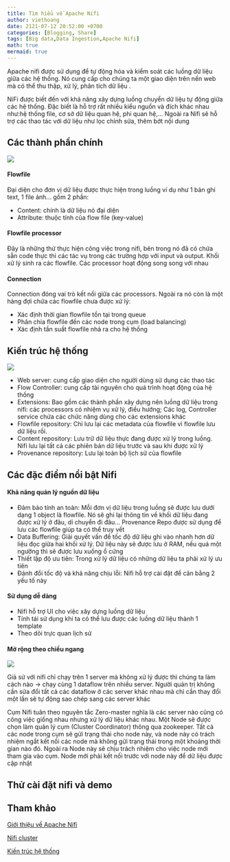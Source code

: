 ```yaml
---
title: Tìm hiểu về Apache Nifi
author: viethoang
date: 2121-07-12 20:52:00 +0700
categories: [Blogging, Share]
tags: [Big data,Data Ingestion,Apache Nifi]
math: true
mermaid: true
---
```


Apache nifi được sử dụng để tự động hóa và kiểm soát các luồng dữ liệu giữa các hệ thống. Nó cung cấp cho chúng ta một giao diện trên nền web mà có thể thu thập, xử lý, phân tích dữ liệu .

NiFi được biết đến với khả năng xây dựng luồng chuyển dữ liệu tự động giữa các hệ thống. Đặc biết là hỗ trợ rất nhiều kiểu nguồn và đích khác nhau như:hệ thống file, cơ sở dữ liệu quan hệ, phi quan hệ,... Ngoài ra Nifi sẽ hỗ trợ các thao tác với dữ liệu như lọc chỉnh sửa, thêm bớt nội dung
## Các thành phần chính
![](https://static.wixstatic.com/media/584b7d_ba693d9cf71249c3bf61b3bcfb1a4575~mv2.jpg/v1/fill/w_1599,h_776,al_c,q_90/584b7d_ba693d9cf71249c3bf61b3bcfb1a4575~mv2.webp)
#### Flowfile
Đại diện cho đơn vị dữ liệu được thực hiện trong luồng ví dụ như 1 bản ghi text, 1 file ảnh...	gồm 2 phần:
* Content: chính là dữ liệu nó đại diện
* Attribute: thuộc tính của flow file (key-value)


#### Flowfile processor
Đây là 	những thứ thực hiện công việc trong nifi, bên trong nó đã có chứa sẵn code thực thi các tác vụ trong các trường hợp với input và output. Khối xử lý sinh ra các flowfile. Các processor hoạt động song song với nhau


#### Connection
Connection đóng vai trò kết nối giữa các processors. Ngoài ra nó còn là một hàng đợi chứa các flowfile chưa được xử lý:
* Xác định thời gian flowfile tồn tại trong queue
* Phân chia flowfile đến các node trong cụm (load balancing)
* Xác định tần suất flowfile nhả ra cho hệ thống


## Kiến trúc hệ thống
![](https://nifi.apache.org/docs/nifi-docs/html/images/zero-leader-node.png)
* Web server: cung cấp giao diện cho người dùng sử dụng các thao tác
* Flow Controller: cung cấp tài nguyên cho quá trình hoạt động của hệ thống
* Extensions: Bao gồm các thành phần xây dựng nên luồng dữ liệu trong nifi: các processors có nhiệm vụ xử lý, điều hướng; Các log, Controller service chứa các chức năng dùng cho các extensions khác
* Flowfile repository: Chỉ lưu lại các metadata của flowfile vì flowfile lưu dữ liệu rồi.
* Content repository: Lưu trữ dữ liệu thực đang được xử lý trong luồng. Nifi lưu lại tất cả các phiên bản dữ liệu trước và sau khi được xử lý
* Provenance repository: Lưu lại toàn bộ lịch sử của flowfile


## Các đặc điểm nổi bật Nifi
#### Khả năng quản lý nguồn dữ liệu
* Đảm bảo tính an toàn: Mỗi đơn vị dữ liệu trong luồng sẽ được lưu dưới dạng 1 object là flowfile. Nó sẽ ghi lại thông tin về khối dữ liệu đang được xử lý ở đâu, di chuyển đi đâu... Provenance Repo được sử dụng để lưu các flowfile giúp ta có thể truy vết
* Data Buffering: Giải quyết vấn đề tốc độ dữ liệu ghi vào nhanh hơn dữ liệu đọc giữa hai khối xử lý. Dữ liệu này sẽ được lưu ở RAM, nếu quá một ngưỡng thì sẽ được lưu xuống ổ cứng
* Thiết lập độ ưu tiên: Trong xử lý dữ liệu có những dữ liệu ta phải xử lý ưu tiên
* Đánh đổi tốc độ và khả năng chịu lỗi: Nifi hỗ trợ cài đặt để cân bằng 2 yếu tố này

#### Sử dụng dễ dàng
* Nifi hỗ trợ UI cho việc xây dựng luồng dữ liệu
* Tính tái sử dụng khi ta có thể lưu được các luồng dữ liệu thành 1 template
* Theo dõi trực quan lịch sử

#### Mở rộng theo chiều ngang
![](https://docs.cloudera.com/HDPDocuments/HDF3/HDF-3.0.2/bk_administration/content/figures/1/images/zero-master-cluster-http-access.png)

Giả sử với nifi chỉ chạy trên 1 server mà không xử lý được thì chúng ta làm cách nào -> chạy cùng 1 dataflow trên nhiều server. Người quản trị không cần sửa đổi tất cả các dataflow ở các server khác nhau mà chỉ cần thay đổi một lần sẽ tự động sao chép sang các server khác

Cụm Nifi tuân theo nguyên tắc Zero-master nghĩa là các server nào cũng có công việc giống nhau nhưng xử lý dữ liệu khác nhau. Một Node sẽ được chọn làm quản lý cụm (Cluster Coordinator) thông qua zookeeper. Tất cả các node trong cụm sẽ gửi trạng thái cho node này, và node này có trách nhiệm ngắt kết nối các node mà không gửi trạng thái trong một khoảng thời gian nào đó. Ngoài ra Node này sẽ chịu trách nhiệm cho việc node mới tham gia vào cụm. Node mới phải kết nối trước với node này để dữ liệu được cập nhật	
## Thử cài đặt nifi và demo

## Tham khảo
[Giới thiệu về Apache Nifi](https://www.facebook.com/notes/c%E1%BB%99ng-%C4%91%E1%BB%93ng-big-data-vi%E1%BB%87t-nam/gi%E1%BB%9Bi-thi%E1%BB%87u-apache-nifi/490889681789887/)

[Nifi cluster](https://docs.cloudera.com/HDPDocuments/HDF3/HDF-3.0.2/bk_administration/content/clustering.html)

[Kiến trúc hệ thống](https://www.facebook.com/hashtag/ApacheNiFi/?__gid__=478683439677178)
